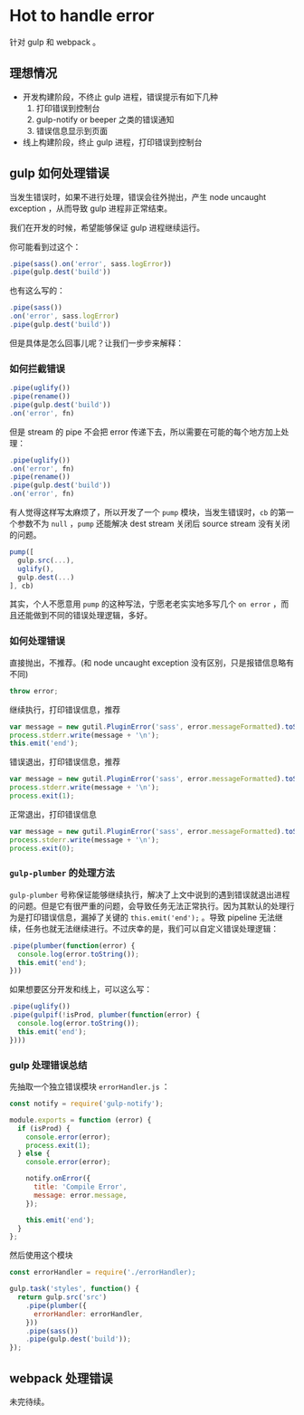 # Hot to handle error

针对 gulp 和 webpack 。

## 理想情况

* 开发构建阶段，不终止 gulp 进程，错误提示有如下几种
  1. 打印错误到控制台
  2. gulp-notify or beeper 之类的错误通知
  3. 错误信息显示到页面
* 线上构建阶段，终止 gulp 进程，打印错误到控制台

## gulp 如何处理错误

当发生错误时，如果不进行处理，错误会往外抛出，产生 node uncaught exception ，从而导致 gulp 进程非正常结束。

我们在开发的时候，希望能够保证 gulp 进程继续运行。

你可能看到过这个：

```javascript
.pipe(sass().on('error', sass.logError))
.pipe(gulp.dest('build'))
```

也有这么写的：

```javascript
.pipe(sass())
.on('error', sass.logError)
.pipe(gulp.dest('build'))
```

但是具体是怎么回事儿呢？让我们一步步来解释：

### 如何拦截错误

```javascript
.pipe(uglify())
.pipe(rename())
.pipe(gulp.dest('build'))
.on('error', fn)
```

但是 stream 的 pipe 不会把 error 传递下去，所以需要在可能的每个地方加上处理：

```javascript
.pipe(uglify())
.on('error', fn)
.pipe(rename())
.pipe(gulp.dest('build'))
.on('error', fn)
```

有人觉得这样写太麻烦了，所以开发了一个 `pump` 模块，当发生错误时，`cb` 的第一个参数不为 `null` ，`pump` 还能解决 dest stream 关闭后 source stream 没有关闭的问题。

```javascript
pump([
  gulp.src(...),
  uglify(),
  gulp.dest(...)
], cb)
```

其实，个人不愿意用 `pump` 的这种写法，宁愿老老实实地多写几个 `on error` ，而且还能做到不同的错误处理逻辑，多好。

### 如何处理错误

直接抛出，不推荐。(和 node uncaught exception 没有区别，只是报错信息略有不同)
```javascript
throw error;
```

继续执行，打印错误信息，推荐
```javascript
var message = new gutil.PluginError('sass', error.messageFormatted).toString();
process.stderr.write(message + '\n');
this.emit('end');
```

错误退出，打印错误信息，推荐
```javascript
var message = new gutil.PluginError('sass', error.messageFormatted).toString();
process.stderr.write(message + '\n');
process.exit(1);
```

正常退出，打印错误信息
```javascript
var message = new gutil.PluginError('sass', error.messageFormatted).toString();
process.stderr.write(message + '\n');
process.exit(0);
```

### `gulp-plumber` 的处理方法

`gulp-plumber` 号称保证能够继续执行，解决了上文中说到的遇到错误就退出进程的问题。但是它有很严重的问题，会导致任务无法正常执行。因为其默认的处理行为是打印错误信息，漏掉了关键的 `this.emit('end');` 。导致 pipeline 无法继续，任务也就无法继续进行。不过庆幸的是，我们可以自定义错误处理逻辑：

```javascript
.pipe(plumber(function(error) {
  console.log(error.toString());
  this.emit('end');
}))
```

如果想要区分开发和线上，可以这么写：
```javascript
.pipe(uglify())
.pipe(gulpif(!isProd, plumber(function(error) {
  console.log(error.toString());
  this.emit('end');
})))
```

### gulp 处理错误总结

先抽取一个独立错误模块 `errorHandler.js` ：

```javascript
const notify = require('gulp-notify');

module.exports = function (error) {
  if (isProd) {
    console.error(error);
    process.exit(1);
  } else {
    console.error(error);

    notify.onError({
      title: 'Compile Error',
      message: error.message,
    });

    this.emit('end');
  }
};
```

然后使用这个模块

```javascript
const errorHandler = require('./errorHandler);

gulp.task('styles', function() {
  return gulp.src('src')
    .pipe(plumber({
      errorHandler: errorHandler,
    }))
    .pipe(sass())
    .pipe(gulp.dest('build'));
});
```

## webpack 处理错误

未完待续。